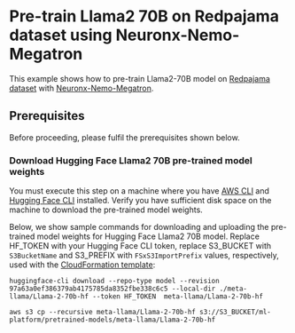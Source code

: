 # Pre-train Llama2 70B on Redpajama dataset using Neuronx-Nemo-Megatron

This example shows how to pre-train Llama2-70B model on [Redpajama dataset](https://github.com/togethercomputer/RedPajama-Data) with [Neuronx-Nemo-Megatron](https://github.com/aws-neuron/neuronx-nemo-megatron). 

## Prerequisites

Before proceeding, please fulfil the prerequisites shown below.

### Download Hugging Face Llama2 70B pre-trained model weights

You must execute this step on a machine where you have [AWS CLI](https://docs.aws.amazon.com/cli/latest/userguide/getting-started-install.html) and [Hugging Face CLI](https://huggingface.co/docs/huggingface_hub/en/guides/cli) installed. Verify you have sufficient disk space on the machine to download the pre-trained model weights.

Below, we show sample commands for downloading and uploading the pre-trained model weights for Hugging Face Llama2 70B model. Replace HF_TOKEN with your Hugging Face CLI token, replace S3_BUCKET with `S3BucketName` and S3_PREFIX with `FSxS3ImportPrefix` values, respectively, used with the [CloudFormation template](../../../cfn-sagemaker-notebook.yaml):

    huggingface-cli download --repo-type model --revision 97a63a0ef386379ab4175785da8352fbe338c6c5 --local-dir ./meta-llama/Llama-2-70b-hf --token HF_TOKEN  meta-llama/Llama-2-70b-hf

    aws s3 cp --recursive meta-llama/Llama-2-70b-hf s3://S3_BUCKET/ml-platform/pretrained-models/meta-llama/Llama-2-70b-hf